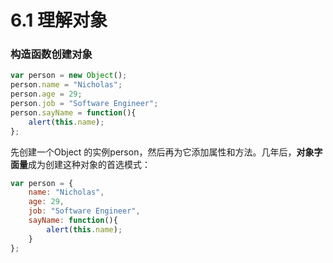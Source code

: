 # 6.1 理解对象

### 构造函数创建对象

```javascript
var person = new Object();
person.name = "Nicholas";
person.age = 29;
person.job = "Software Engineer";
person.sayName = function(){
    alert(this.name);
};
```

先创建一个Object 的实例person，然后再为它添加属性和方法。几年后，**对象字面量**成为创建这种对象的首选模式：

```javascript
var person = {
	name: "Nicholas",
	age: 29,
	job: "Software Engineer",
	sayName: function(){
		alert(this.name);
	}
};
```



